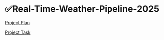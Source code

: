 # ✅Real-Time-Weather-Pipeline-2025

[Project Plan](Project%20Plan%2024cc89a3b3b88005ad72e0a2fb96e50a.csv)

[Project Task](Project%20Task%2024cc89a3b3b88091b4ddfb49162b0f7d.csv)
